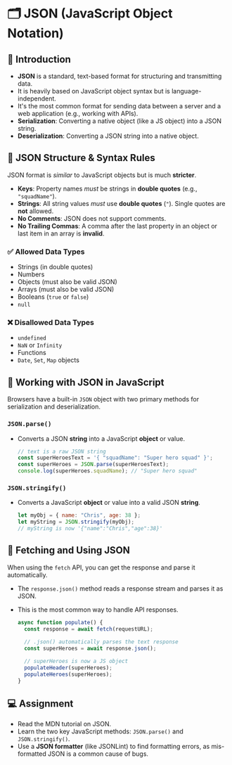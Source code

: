 # 🗂️ JSON (JavaScript Object Notation)

## 📝 Introduction

  * **JSON** is a standard, text-based format for structuring and transmitting data.
  * It is heavily based on JavaScript object syntax but is language-independent.
  * It's the most common format for sending data between a server and a web application (e.g., working with APIs).
  * **Serialization**: Converting a native object (like a JS object) into a JSON string.
  * **Deserialization**: Converting a JSON string into a native object.

## 📐 JSON Structure & Syntax Rules

JSON format is *similar* to JavaScript objects but is much **stricter**.

  * **Keys**: Property names *must* be strings in **double quotes** (e.g., `"squadName"`).
  * **Strings**: All string values *must* use **double quotes** (`"`). Single quotes are **not** allowed.
  * **No Comments**: JSON does not support comments.
  * **No Trailing Commas**: A comma after the last property in an object or last item in an array is **invalid**.

### ✅ Allowed Data Types

  * Strings (in double quotes)
  * Numbers
  * Objects (must also be valid JSON)
  * Arrays (must also be valid JSON)
  * Booleans (`true` or `false`)
  * `null`

### ❌ Disallowed Data Types

  * `undefined`
  * `NaN` or `Infinity`
  * Functions
  * `Date`, `Set`, `Map` objects

## 🔄 Working with JSON in JavaScript

Browsers have a built-in `JSON` object with two primary methods for serialization and deserialization.

### `JSON.parse()`

  * Converts a JSON **string** into a JavaScript **object** or value.

    ```js
    // text is a raw JSON string
    const superHeroesText = '{ "squadName": "Super hero squad" }';
    const superHeroes = JSON.parse(superHeroesText);
    console.log(superHeroes.squadName); // "Super hero squad"
    ```

### `JSON.stringify()`

  * Converts a JavaScript **object** or value into a valid JSON **string**.

    ```js
    let myObj = { name: "Chris", age: 38 };
    let myString = JSON.stringify(myObj);
    // myString is now '{"name":"Chris","age":38}'
    ```

## 📡 Fetching and Using JSON

When using the `fetch` API, you can get the response and parse it automatically.

  * The `response.json()` method reads a response stream and parses it as JSON.

  * This is the most common way to handle API responses.

    ```js
    async function populate() {
      const response = await fetch(requestURL);
      
      // .json() automatically parses the text response
      const superHeroes = await response.json(); 

      // superHeroes is now a JS object
      populateHeader(superHeroes);
      populateHeroes(superHeroes);
    }
    ```

## 💻 Assignment

  * Read the MDN tutorial on JSON.
  * Learn the two key JavaScript methods: `JSON.parse()` and `JSON.stringify()`.
  * Use a **JSON formatter** (like JSONLint) to find formatting errors, as mis-formatted JSON is a common cause of bugs.